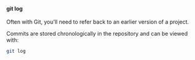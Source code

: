 #### git log

Often with Git, you'll need to refer back to an earlier version of a project.

Commits are stored chronologically in the repository and can be viewed with:

```sh
git log
```


<aside class="notes">
</aside>
